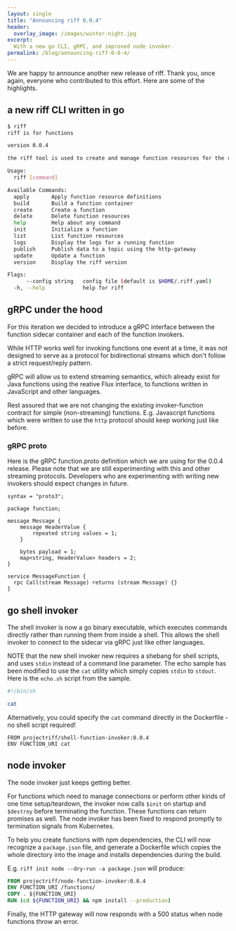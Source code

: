 ```yaml
---
layout: single
title: "Announcing riff 0.0.4"
header:
  overlay_image: /images/winter-night.jpg
excerpt:
  With a new go CLI, gRPC, and improved node invoker.
permalink: /blog/announcing-riff-0-0-4/
---
```


We are happy to announce another new release of riff. Thank you, once again, everyone
who contributed to this effort. Here are some of the highlights.

## a new riff CLI written in go

```sh
$ riff
riff is for functions

version 0.0.4

the riff tool is used to create and manage function resources for the riff FaaS platform https://projectriff.io/

Usage:
  riff [command]

Available Commands:
  apply       Apply function resource definitions
  build       Build a function container
  create      Create a function
  delete      Delete function resources
  help        Help about any command
  init        Initialize a function
  list        List function resources
  logs        Display the logs for a running function
  publish     Publish data to a topic using the http-gateway
  update      Update a function
  version     Display the riff version

Flags:
      --config string   config file (default is $HOME/.riff.yaml)
  -h, --help            help for riff
```

## gRPC under the hood
For this iteration we decided to introduce a gRPC interface between the function sidecar
container and each of the function invokers.

While HTTP works well for invoking functions one event at a time, it was not designed to serve as a protocol for bidirectional streams which don't follow a strict request/reply pattern.

gRPC will allow us to extend streaming semantics, which already exist for Java functions using the reative Flux interface, to functions written in JavaScript and other languages.

Rest assured that we are not changing the existing invoker-function contract for simple (non-streaming) functions. E.g. Javascript functions which were written to use the `http` protocol should keep working just like before.

### gRPC proto
Here is the gRPC function.proto definition which we are using for the 0.0.4 release. Please note that we are still experimenting with this and other streaming protocols. Developers who are experimenting with writing new invokers should expect changes in future. 

```
syntax = "proto3";

package function;

message Message {
	message HeaderValue {
		repeated string values = 1;
	}

	bytes payload = 1;
	map<string, HeaderValue> headers = 2;
}

service MessageFunction {
  rpc Call(stream Message) returns (stream Message) {}
}
```

## go shell invoker
The shell invoker is now a go binary executable, which executes commands directly rather than running them from inside a shell. This allows the shell invoker to connect to the sidecar via gRPC just like other languages. 

NOTE that the new shell invoker new requires a shebang for shell scripts, and uses `stdin` instead of a command line parameter. The echo sample has been modified to use the `cat` utility which simply copies `stdin` to `stdout`. Here is the `echo.sh` script from the sample.

```sh
#!/bin/sh

cat
```

Alternatively, you could specify the `cat` command directly in the Dockerfile - no shell script required!

```docker
FROM projectriff/shell-function-invoker:0.0.4
ENV FUNCTION_URI cat
```

## node invoker
The node invoker just keeps getting better.

For functions which need to manage connections or perform other kinds of one time setup/teardown, the invoker now calls `$init` on startup and `$destroy` before terminating the function. These functions can return promises as well. The node invoker has been fixed to respond promptly to termination signals from Kubernetes.

To help you create functions with npm dependencies, the CLI will now recognize a `package.json` file, and generate a Dockerfile which copies the whole directory into the image and installs dependencies during the build.

E.g. `riff init node --dry-run -a package.json` will produce:

```Dockerfile
FROM projectriff/node-function-invoker:0.0.4
ENV FUNCTION_URI /functions/
COPY . ${FUNCTION_URI}
RUN (cd ${FUNCTION_URI} && npm install --production)
```

Finally, the HTTP gateway will now responds with a 500 status when node functions throw an error.

